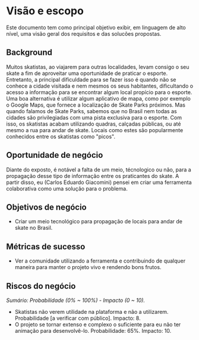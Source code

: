 # Visão e escopo
Este documento tem como principal objetivo exibir, em linguagem de alto nível, uma visão geral dos requisitos e das solucões propostas.

## Background
Muitos skatistas, ao viajarem para outras localidades, levam consigo o seu skate a fim de aproveitar uma oportunidade de praticar o esporte. Entretanto, a principal dificuldade para se fazer isso é quando não se conhece a cidade visitada e nem mesmos os seus habitantes, dificultando o acesso a informação para se encontrar algum local propício para o esporte. Uma boa alternativa é utilizar algum aplicativo de mapa, como por exemplo o Google Maps, que fornece a localização de Skate Parks próximos.
Mas quando falamos de Skate Parks, sabemos que no Brasil nem todas as cidades são privilegiadas com uma pista exclusiva para o esporte. Com isso, os skatistas acabam utilizando quadras, calçadas públicas, ou até mesmo a rua para andar de skate. Locais como estes são popularmente conhecidos entre os skatistas como "picos".

## Oportunidade de negócio
Diante do exposto, é notável a falta de um meio, técnologico ou não, para a propagação desse tipo de informação entre os praticantes do skate. A partir disso, eu (Carlos Eduardo Giacomini) pensei em criar uma ferramenta colaborativa como uma solução para o problema.

## Objetivos de negócio
- Criar um meio tecnológico para propagação de locais para andar de skate no Brasil.

## Métricas de sucesso
- Ver a comunidade utilizando a ferramenta e contribuindo de qualquer maneira para manter o projeto vivo e rendendo bons frutos.

## Riscos do negócio
*Sumário: Probabilidade (0% ~ 100%) - Impacto (0 ~ 10).*

- Skatistas não verem utilidade na plataforma e não a utilizarem. Probabilidade [a verificar com público]. Impacto: 8.
- O projeto se tornar extenso e complexo o suficiente para eu não ter animação para desenvolvê-lo. Probabilidade: 65%. Impacto: 10.
